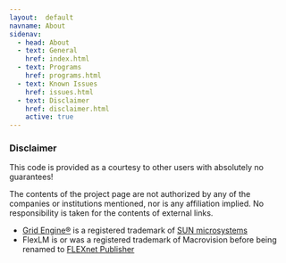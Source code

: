 ```yaml
---
layout:  default
navname: About
sidenav:
  - head: About
  - text: General
    href: index.html
  - text: Programs
    href: programs.html
  - text: Known Issues
    href: issues.html
  - text: Disclaimer
    href: disclaimer.html
    active: true
---
```


### Disclaimer

This code is provided as a courtesy to other users with absolutely no
guarantees!

The contents of the project page are not authorized by any of the companies
or institutions mentioned, nor is any affiliation implied. No responsibility
is taken for the contents of external links.

- [Grid Engine&reg;](http://gridengine.sunsource.net/) is a registered
  trademark of [SUN microsystems](http://www.sun.com/)
- FlexLM is or was a registered trademark of Macrovision before being
  renamed to [FLEXnet
  Publisher](http://en.wikipedia.org/wiki/FlexNet_Publisher)
